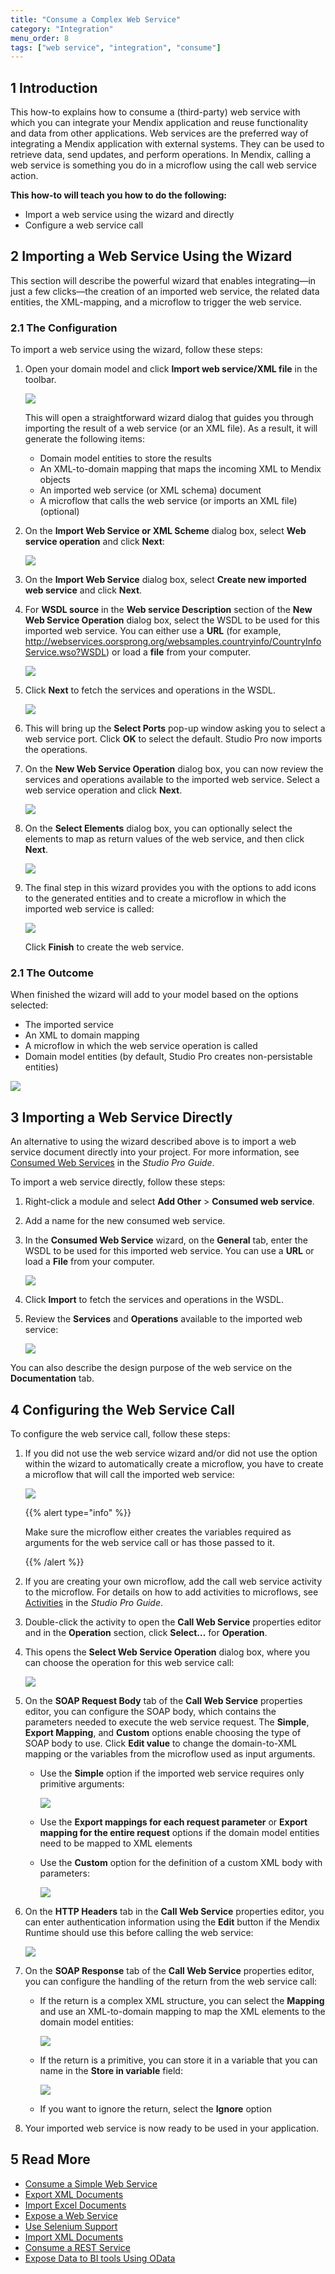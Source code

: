 ```yaml
---
title: "Consume a Complex Web Service"
category: "Integration"
menu_order: 8
tags: ["web service", "integration", "consume"]
---
```


## 1 Introduction

This how-to explains how to consume a (third-party) web service with which you can integrate your Mendix application and reuse functionality and data from other applications. Web services are the preferred way of integrating a Mendix application with external systems. They can be used to retrieve data, send updates, and perform operations. In Mendix, calling a web service is something you do in a microflow using the call web service action.

**This how-to will teach you how to do the following:**

* Import a web service using the wizard and directly
* Configure a web service call

## 2 Importing a Web Service Using the Wizard

This section will describe the powerful wizard that enables integrating—in just a few clicks—the creation of an imported web service, the related data entities, the XML-mapping, and a microflow to trigger the web service.

### 2.1 The Configuration

To import a web service using the wizard, follow these steps:

1. Open your domain model and click **Import web service/XML file** in the toolbar.

    ![](attachments/consume-complex/18581788.png)

    This will open a straightforward wizard dialog that guides you through importing the result of a web service (or an XML file). As a result, it will generate the following items:
    * Domain model entities to store the results
    * An XML-to-domain mapping that maps the incoming XML to Mendix objects
    * An imported web service (or XML schema) document
    * A microflow that calls the web service (or imports an XML file) (optional)
2. On the **Import Web Service or XML Scheme** dialog box, select **Web service operation** and click **Next**:

    ![](attachments/consume-complex/18581787.png)

3. On the **Import Web Service** dialog box, select **Create new imported web service** and click **Next**.
4.  For **WSDL source** in the **Web service Description** section of the **New Web Service Operation** dialog box, select the WSDL to be used for this imported web service. You can either use a **URL** (for example, http://webservices.oorsprong.org/websamples.countryinfo/CountryInfoService.wso?WSDL) or load a **file** from your computer.

    ![](attachments/consume-complex/18581785.png)

5.  Click **Next** to fetch the services and operations in the WSDL.

    ![](attachments/consume-complex/port.png)

6. This will bring up the **Select Ports** pop-up window asking you to select a web service port. Click **OK** to select the default. Studio Pro now imports the operations.
7. On the **New Web Service Operation** dialog box, you can now review the services and operations available to the imported web service. Select a web service operation and click **Next**.

    ![](attachments/consume-complex/18581784.png)

8. On the **Select Elements** dialog box, you can optionally select the elements to map as return values of the web service, and then click **Next**.

    ![](attachments/consume-complex/18581783.png)

9. The final step in this wizard provides you with the options to add icons to the generated entities and to create a microflow in which the imported web service is called: 

    ![](attachments/consume-complex/18581782.png)

    Click **Finish** to create the web service.

### 2.1 The Outcome

When finished the wizard will add to your model based on the options selected:

* The imported service
* An XML to domain mapping
* A microflow in which the web service operation is called
* Domain model entities (by default, Studio Pro creates non-persistable entities)

![](attachments/consume-complex/18581781.png)

## 3 Importing a Web Service Directly

An alternative to using the wizard described above is to import a web service document directly into your project. For more information, see [Consumed Web Services](/refguide/consumed-web-services) in the *Studio Pro Guide*.

To import a web service directly, follow these steps:

1. Right-click a module and select **Add Other** > **Consumed web service**.
2. Add a name for the new consumed web service.
3.  In the **Consumed Web Service** wizard, on the **General** tab, enter the WSDL to be used for this imported web service. You can use a **URL** or load a **File** from your computer.

    ![](attachments/consume-complex/18581780.png)


3. Click **Import** to fetch the services and operations in the WSDL.
4. Review the **Services** and **Operations** available to the imported web service:

    ![](attachments/consume-complex/18581779.png)

You can also describe the design purpose of the web service on the **Documentation** tab.

## 4 Configuring the Web Service Call

To configure the web service call, follow these steps:

1. If you did not use the web service wizard and/or did not use the option within the wizard to automatically create a microflow, you have to create a microflow that will call the imported web service:

    ![](attachments/consume-complex/18581778.png)

    {{% alert type="info" %}}

    Make sure the microflow either creates the variables required as arguments for the web service call or has those passed to it.

    {{% /alert %}}

2. If you are creating your own microflow, add the call web service activity to the microflow. For details on how to add activities to microflows, see [Activities](/refguide/activities) in the *Studio Pro Guide*.
3. Double-click the activity to open the **Call Web Service** properties editor and in the **Operation** section, click **Select...** for **Operation**.
4. This opens the **Select Web Service Operation** dialog box, where you can choose the operation for this web service call:

    ![](attachments/consume-complex/18581777.png)

5. On the **SOAP Request Body** tab of the **Call Web Service** properties editor, you can configure the SOAP body, which contains the parameters needed to execute the web service request. The **Simple**, **Export Mapping**, and **Custom** options enable choosing the type of SOAP body to use. Click **Edit value** to change the domain-to-XML mapping or the variables from the microflow used as input arguments.
    * Use the **Simple** option if the imported web service requires only primitive arguments:

        ![](attachments/consume-complex/18581791.png)
    
    * Use the **Export mappings for each request parameter** or **Export mapping for the entire request** options if the domain model entities need to be mapped to XML elements
    * Use the **Custom** option for the definition of a custom XML body with parameters:

        ![](attachments/consume-complex/18581792.png)

6. On the **HTTP Headers** tab in the **Call Web Service** properties editor, you can enter authentication information using the **Edit** button if the Mendix Runtime should use this before calling the web service:

    ![](attachments/consume-complex/18581793.png)

7. On the **SOAP Response** tab of the **Call Web Service** properties editor, you can configure the handling of the return from the web service call:
    * If the return is a complex XML structure, you can select the **Mapping** and use an XML-to-domain mapping to map the XML elements to the domain model entities:

        ![](attachments/consume-complex/18581790.png)

    * If the return is a primitive, you can store it in a variable that you can name in the **Store in variable** field:

        ![](attachments/consume-complex/18581789.png)
        
    * If you want to ignore the return, select the **Ignore** option
8.  Your imported web service is now ready to be used in your application.

## 5 Read More

* [Consume a Simple Web Service](consume-a-simple-web-service)
* [Export XML Documents](export-xml-documents)
* [Import Excel Documents](importing-excel-documents)
* [Expose a Web Service](expose-a-web-service)
* [Use Selenium Support](selenium-support)
* [Import XML Documents](importing-xml-documents)
* [Consume a REST Service](consume-a-rest-service)
* [Expose Data to BI tools Using OData](exposing-data-to-bi-tools-using-odata)
